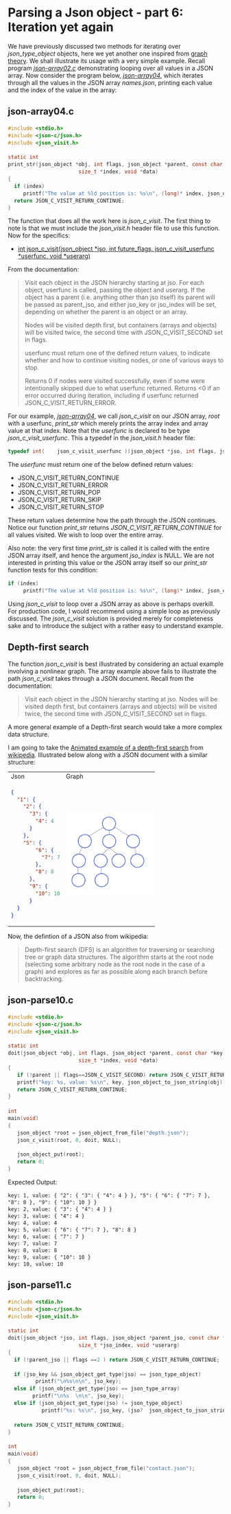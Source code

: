 # Parsing a Json object - part 6: Iteration yet again

We have previously discussed two methods for iterating over _*json_type_object*_ objects, here we yet another one inspired from [graph theory](https://en.wikipedia.org/wiki/Graph_theory). We shall illustrate its usage with a very simple example. Recall program [_*json-array02.c*_](https://github.com/rbtylee/tutorial-jsonc/blob/master/src/json-array02.c) demonstrating looping over all values in a JSON array. Now consider the program below, [_*json-array04*_](https://github.com/rbtylee/tutorial-jsonc/blob/master/src/json-array04.c), which iterates through all the values in the JSON array _*names.json*_, printing each value and the index of the value in the array:

## json-array04.c

```C
#include <stdio.h>
#include <json-c/json.h>
#include <json_visit.h>

static int 
print_str(json_object *obj, int flags, json_object *parent, const char *key,
                       size_t *index, void *data)
{
  if (index)
     printf("The value at %ld position is: %s\n", (long)* index, json_object_get_string(obj));
  return JSON_C_VISIT_RETURN_CONTINUE;
}
```

The function that does all the work here is _*json_c_visit*_. The first thing to note is that we must include the _*json_visit.h*_ header file to use this function. Now for the specifics:

- [int json_c_visit(json_object *jso, int future_flags, json_c_visit_userfunc *userfunc, void *userarg)](https://json-c.github.io/json-c/json-c-0.14/doc/html/json__visit_8h.html)

From the documentation:

> Visit each object in the JSON hierarchy starting at jso. For each object, userfunc is called, passing the object and userarg. If the object has a parent (i.e. anything other than jso itself) its parent will be passed as parent_jso, and either jso_key or jso_index will be set, depending on whether the parent is an object or an array.
> 
> Nodes will be visited depth first, but containers (arrays and objects) will be visited twice, the second time with JSON_C_VISIT_SECOND set in flags.
> 
> userfunc must return one of the defined return values, to indicate whether and how to continue visiting nodes, or one of various ways to stop.
> 
> Returns 0 if nodes were visited successfully, even if some were intentionally skipped due to what userfunc returned. Returns <0 if an error occurred during iteration, including if userfunc returned JSON_C_VISIT_RETURN_ERROR.

For our example, [_*json-array04*_](https://github.com/rbtylee/tutorial-jsonc/blob/master/src/json-array04.c), we call _*json_c_visit*_ on our JSON array, _*root*_ with a userfunc, _*print_str*_ which merely prints the array index and array value at that index. Note that the _*userfunc*_ is declared to be type _*json_c_visit_userfunc*_. This a typedef in the _*json_visit.h*_ header file:

```C
typedef int( 	json_c_visit_userfunc )(json_object *jso, int flags, json_object *parent_jso, const char *jso_key, size_t *jso_index, void *userarg)
```

The _*userfunc*_ must return one of the below defined return values:

- JSON_C_VISIT_RETURN_CONTINUE
- JSON_C_VISIT_RETURN_ERROR
- JSON_C_VISIT_RETURN_POP
- JSON_C_VISIT_RETURN_SKIP
- JSON_C_VISIT_RETURN_STOP

These return values determine how the path through the JSON continues. Notice our function _*print_str*_ returns _*JSON_C_VISIT_RETURN_CONTINUE*_ for all values visited. We wish to loop over the entire array.

Also note: the very first time _*print_str*_ is called it is called with the entire JSON array itself, and hence the argument _*jso_index*_ is NULL. We are not interested in printing this value or the JSON array itself so our _*print_str*_ function tests for this condition:

```C
if (index)
     printf("The value at %ld position is: %s\n", (long)* index, json_object_get_string(obj));
```

Using  _*json_c_visit*_ to loop over a JSON array as above is perhaps overkill. For production code, I would recommend using a simple loop as previously discussed. The _*json_c_visit*_ solution is provided merely for completeness sake and to introduce the subject with a rather easy to understand example.

## Depth-first search

The function _*json_c_visit*_ is best illustrated by considering an actual example involving a nonlinear graph. The array example above fails to illustrate the path _*json_c_visit*_ takes through a JSON document. Recall from the documentation:

> Visit each object in the JSON hierarchy starting at jso.
> Nodes will be visited depth first, but containers (arrays and objects) will be visited twice, the second time with JSON_C_VISIT_SECOND set in flags.

A more general example of a Depth-first search would take a more complex data structure. 

I am going to take the [Animated example of a depth-first search](https://en.wikipedia.org/wiki/Depth-first_search#/media/File:Depth-First-Search.gif) from [wikipedia](https://en.wikipedia.org/wiki/Depth-first_search). Illustrated below along with a JSON document with a similar structure:

<table>
<tr>
  <td> Json </td> <td>Graph </td>
</tr>
<tr>
<td>

```json
{
  "1": {
    "2": {
      "3": {
        "4": 4
      }
    },     
    "5": {
        "6": {
          "7": 7
        },
        "8": 8
      },
      "9": {
        "10": 10
      }
  }
}
```

</td>
<td> <img src="https://github.com/rbtylee/tutorial-jsonc/blob/master/Images/Depth-First-Search.gif" width=200 height=200> </td>

</tr>
</table>

Now, the defintion of a JSON also from wikipedia:

> Depth-first search (DFS) is an algorithm for traversing or searching tree or graph data structures. The algorithm starts at the root node (selecting some arbitrary node as the root node in the case of a graph) and explores as far as possible along each branch before backtracking.



## json-parse10.c

```C
#include <stdio.h>
#include <json-c/json.h>
#include <json_visit.h>

static int 
doit(json_object *obj, int flags, json_object *parent, const char *key,
                       size_t *index, void *data)
{
   if (!parent || flags==JSON_C_VISIT_SECOND) return JSON_C_VISIT_RETURN_CONTINUE;
   printf("key: %s, value: %s\n", key, json_object_to_json_string(obj));
   return JSON_C_VISIT_RETURN_CONTINUE;
}

int 
main(void)
{
   json_object *root = json_object_from_file("depth.json");
   json_c_visit(root, 0, doit, NULL);

   json_object_put(root);
   return 0;
}

```

Expected Output:

```
key: 1, value: { "2": { "3": { "4": 4 } }, "5": { "6": { "7": 7 }, "8": 8 }, "9": { "10": 10 } }
key: 2, value: { "3": { "4": 4 } }
key: 3, value: { "4": 4 }
key: 4, value: 4
key: 5, value: { "6": { "7": 7 }, "8": 8 }
key: 6, value: { "7": 7 }
key: 7, value: 7
key: 8, value: 8
key: 9, value: { "10": 10 }
key: 10, value: 10
```

## json-parse11.c

```C
#include <stdio.h>
#include <json-c/json.h>
#include <json_visit.h>

static int 
doit(json_object *jso, int flags, json_object *parent_jso, const char *jso_key,
                       size_t *jso_index, void *userarg)
{
  if (!parent_jso || flags ==2 ) return JSON_C_VISIT_RETURN_CONTINUE;
  
  if (jso_key && json_object_get_type(jso) == json_type_object)
         printf("\n%s\n\n", jso_key);
  else if (json_object_get_type(jso) == json_type_array)
        printf("\n%s  \n\n", jso_key);
  else if (json_object_get_type(jso) != json_type_object)
           printf("%s: %s\n", jso_key, (jso?  json_object_to_json_string(jso):"(null)"));
     
  return JSON_C_VISIT_RETURN_CONTINUE;
}

int 
main(void)
{
   json_object *root = json_object_from_file("contact.json");
   json_c_visit(root, 0, doit, NULL);

   json_object_put(root);
   return 0;
}
```
